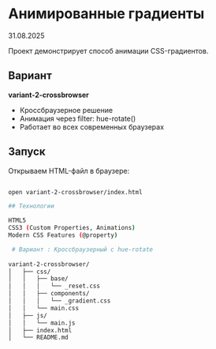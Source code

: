 # Анимированные градиенты

31.08.2025

Проект демонстрирует способ анимации CSS-градиентов.

## Вариант

**variant-2-crossbrowser** 

   - Кроссбраузерное решение
   - Анимация через filter: hue-rotate()
   - Работает во всех современных браузерах



## Запуск

Открываем HTML-файл в браузере:

```bash

open variant-2-crossbrowser/index.html

## Технологии

HTML5
CSS3 (Custom Properties, Animations)
Modern CSS Features (@property)

 # Вариант : Кроссбраузерный с hue-rotate
 
variant-2-crossbrowser/  
│   ├── css/
│   │   ├── base/
│   │   │   └── _reset.css
│   │   ├── components/
│   │   │   └── _gradient.css
│   │   └── main.css
│   ├── js/
│   │   └── main.js
│   ├── index.html
│   └── README.md

